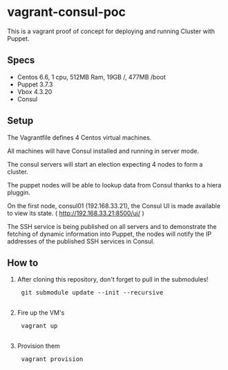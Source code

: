 # vagrant-consul-poc

This is a vagrant proof of concept for deploying and running Cluster with Puppet.

## Specs

 - Centos 6.6, 1 cpu, 512MB Ram, 19GB /, 477MB /boot
 - Puppet 3.7.3
 - Vbox 4.3.20
 - Consul


## Setup

The Vagrantfile defines 4 Centos virtual machines.

All machines will have Consul installed and running in server mode.

The consul servers will start an election expecting 4 nodes to form a cluster.

The puppet nodes will be able to lookup data from Consul thanks to a hiera pluggin.

On the first node, consul01 (192.168.33.21), the Consul UI is made available to view its state. ( http://192.168.33.21:8500/ui/ )

The SSH service is being published on all servers and to demonstrate the fetching of dynamic information into Puppet, the nodes will notify the IP addresses of the published SSH services in Consul.

## How to

1. After cloning this repository, don't forget to pull in the submodules!

    <pre>
    git submodule update --init --recursive
    </pre>

2. Fire up the VM's

    <pre>
    vagrant up
    </pre>

3. Provision them

    <pre>
    vagrant provision
    </pre>
